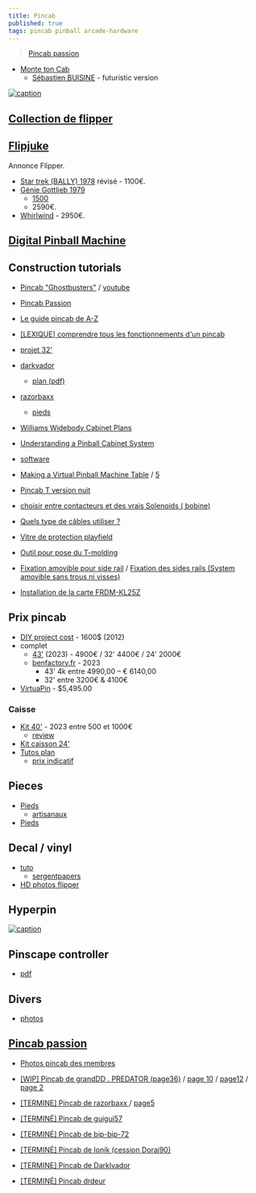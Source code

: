 ```yaml
---
title: Pincab
published: true
tags: pincab pinball arcade-hardware
---
```

> [Pincab passion](http://www.pincabpassion.net/)

- [Monte ton Cab](https://www.facebook.com/groups/MonteTonCab/discussion/preview)
	- [Sébastien BUISINE](https://www.youtube.com/watch?v=iFDo9awYwSY) - futuristic version

[![caption](https://img.youtube.com/vi/_XDuWe63FuA/0.jpg)](https://www.youtube.com/watch?v=_XDuWe63FuA)

## [Collection de flipper](http://www.collectionneursdeflippers.com/flippers-a-vendre)
## [Flipjuke](https://www.flipjuke.fr/viewforum.php?f=5&vtp=1&vta=0&start=110)
Annonce Flipper.
- [Star trek (BALLY) 1978](https://www.youtube.com/watch?v=KkNvl7lfLCY) révisé - 1100€.
- [Génie Gottlieb 1979](https://www.youtube.com/watch?v=BzRso1D0DZ8) 
	- [1500](https://www.site-annonce.fr/r/Details/flipper-gottlieb-genie/flipper%20gottlieb%20genie_leboncoin_1631897116) 
    - 2590€.
- [Whirlwind](https://www.youtube.com/watch?v=sVwybTYZ3D0)  - 2950€.

## [Digital Pinball Machine](https://blog.codinghorror.com/your-digital-pinball-machine/)

## Construction tutorials
- [Pincab "Ghostbusters"](https://www.pincabpassion.net/t8559-wip-mon-premier-pincab-ghostbusters) / [youtube](https://www.youtube.com/watch?v=n4zsOcraA3w)
- [Pincab Passion](http://www.pincabpassion.net/t9723-tuto-comment-fabriquer-son-pincab)
- [Le guide pincab de A-Z](https://www.ladomotiquepourtous.fr/wp-content/uploads/2018/12/01-Guide-pincab-de-A-a-Z-version-2.pdf)
- [[LEXIQUE] comprendre tous les fonctionnements d'un pincab](https://www.pincabpassion.net/t2530-lexique-comprendre-tous-les-fonctionnements-d-un-pincab)

- [projet 32'](https://avlab-manager.com/#!/projects/flipper-virtuel)
- [darkvador](http://www.pincabpassion.net/t3504-termine-pincab-de-darklvador-theme-american-dad-simpson-futurama)
    - [plan (pdf)](https://www.dropbox.com/s/dukg3bwnjfziilm/plan%20pincab%20pdf.pdf?dl=0)
- [razorbaxx](http://www.pincabpassion.net/t2506-termine-pincab-de-razorbaxx-tarantino-xx-pinball)
    - [pieds](http://www.pincabpassion.net/t4433-vends14-pieds-de-flipper-artisanaux)

- [Williams Widebody Cabinet Plans](http://vpuniverse.com/forums/topic/171-plans-williams-widebody-cabinet-plans/)
- [Understanding a Pinball Cabinet System](https://dsync.blogspot.com/2015/08/understanding-pinball-cabinet-system.html)
- [software](http://davesclassicarcade.com/vpinball/vpinball5.html)

- [Making a Virtual Pinball Machine Table](https://www.youtube.com/watch?v=HpAYBDp-TJ4) / [5](https://www.youtube.com/watch?v=es7IJE8mLKE)
- [Pincab T version nuit](https://www.youtube.com/watch?v=onTH14Cm98s)

- [choisir entre contacteurs et des vrais Solenoids ( bobine)](https://www.pincabpassion.net/t2087-resolu-choisir-entre-contacteurs-et-des-vrais-solenoids-bobine)
- [Quels type de câbles utiliser ?](https://www.pincabpassion.net/t4312-abandonne-quels-type-de-cables-utiliser)
- [Vitre de protection playfield ](https://www.pincabpassion.net/t3761-resolu-vitre-de-protection-playfield)
- [Outil pour pose du T-molding ](https://www.pincabpassion.net/t3972-astuces-outil-pour-pose-du-t-molding)
- [Fixation amovible pour side rail](https://www.pincabpassion.net/t3676-astuce-fixation-amovible-pour-side-rail) / [Fixation des sides rails (System amovible sans trous ni visses)  ](https://www.pincabpassion.net/t3930-astuce-fixation-des-sides-rails-system-amovible-sans-trous-ni-visses)
- [Installation de la carte FRDM-KL25Z ](https://www.pincabpassion.net/t1994-obsolete-installation-de-la-carte-frdm-kl25z)

## Prix pincab
- [DIY project cost](https://www.davesclassicarcade.com/vpin-build) - 1600$ (2012)
- complet 
	- [43'](https://www.artcab.fr/index.php?id_category=107&controller=category) (2023) - 4900€ / 32' 4400€  / 24' 2000€
	- [benfactory.fr](http://benfactory.fr/produit/pincab/) - 2023
		- 43' 4k entre 4990,00 – € 6140,00
		- 32' entre 3200€ & 4100€
- [VirtuaPin](https://virtuapin.net/index.php?main_page=product_info&cPath=1&products_id=2) - $5,495.00

### Caisse
- [Kit 40'](https://www.artcab.fr/90-kit-pincab-diy) - 2023 entre 500 et 1000€
    - [review](http://www.pincabpassion.net/t8945-wip-projet-pincab-finistere)
- [Kit caisson 24'](http://www.arcademy.fr/kit-flipper-virtuel.html)
- [Tutos plan](http://www.pincabpassion.net/t8286-tuto-creer-les-plans-de-son-pincab)
    - [prix indicatif](http://www.pincabpassion.net/t8922-resolu-avis-sur-kit-de-caisse)

## Pieces
- [Pieds](http://www.pinball.center/en/shop/pinball-parts/cabinet-parts/pinball-legs/3093/pinball-leg-black-wpc-28-1/2?c=2330)
    - [artisanaux](http://www.pincabpassion.net/d10000832-pieds-de-flipper-artisanaux)
- [Pieds](https://www.zpeakabonks-pinball-paradise.com/boutique/pieds-verins-vis/)

## Decal / vinyl
- [tuto](http://www.pincabpassion.net/t3956-tuto-preparation-dun-fichier-en-vue-dune-impression)
	- [sergentpapers](https://www.sergentpapers.com/signaletique/adhesifs_c.html)
- [HD photos flipper](http://christopherhutchins.com/gallery/albums.php)

## Hyperpin

[![caption](https://img.youtube.com/vi/a9RULBcZT_M/0.jpg)](https://www.youtube.com/watch?v=a9RULBcZT_M)

## Pinscape controller
- [pdf](https://os.mbed.com/media/uploads/mjr/the_pinscape_controller_20140826.pdf)

## Divers
- [photos](https://pinside.com/pinball/forum/topic/what-machine-did-you-bring-home-today-post-your-pictures?gallery&galleryp=2)

## [Pincab passion](http://www.pincabpassion.net/)

- [Photos pincab des membres](https://www.pincabpassion.net/t798-photos-pincab-des-membres)

- [[WIP] Pincab de grandDD . PREDATOR (page36)](https://www.pincabpassion.net/t1982p875-wip-pincab-de-granddd-predator) / [page 10](https://www.pincabpassion.net/t1982p225-wip-pincab-de-granddd-predator) / [page12](https://www.pincabpassion.net/t1982p275-wip-pincab-de-granddd-predator) / [page 2](https://www.pincabpassion.net/t1982p25-wip-pincab-de-granddd-predator)
- [ [TERMINE] Pincab de razorbaxx ](https://www.pincabpassion.net/t2506p75-termine-pincab-de-razorbaxx-tarantino-xx-pinball) / [page5](https://www.pincabpassion.net/t2506p100-termine-pincab-de-razorbaxx-tarantino-xx-pinball)
- [ [TERMINÉ] Pincab de guigui57](https://www.pincabpassion.net/t694-termine-pincab-de-guigui57)
- [ [TERMINÉ] Pincab de bip-bip-72  ](https://www.pincabpassion.net/t460-termine-pincab-de-bip-bip-72)
- [[TERMINÉ] Pincab de Ionik (cession Doraj90)](https://www.pincabpassion.net/t1537-termine-pincab-de-ionik-cession-doraj90)
- [ [TERMINE] Pincab de Darklvador](https://www.pincabpassion.net/t3504-termine-pincab-de-darklvador-theme-american-dad-simpson-futurama)
- [ [TERMINÉ] Pincab drdeur  ](https://www.pincabpassion.net/t1233-termine-pincab-drdeur)
